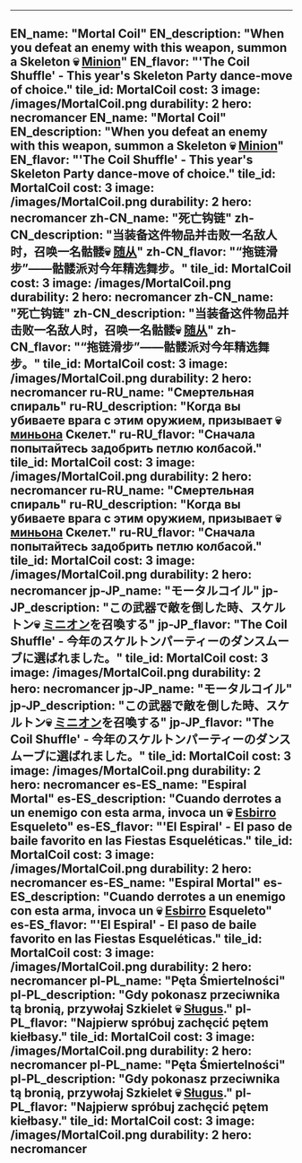 ---

EN_name: "Mortal Coil"
EN_description: "When you defeat an enemy with this weapon, summon a Skeleton 💀 <u>Minion</u>"
EN_flavor: "'The Coil Shuffle' - This year's Skeleton Party dance-move of choice."
tile_id: MortalCoil
cost: 3
image: /images/MortalCoil.png
durability: 2
hero: necromancer
EN_name: "Mortal Coil"
EN_description: "When you defeat an enemy with this weapon, summon a Skeleton 💀 <u>Minion</u>"
EN_flavor: "'The Coil Shuffle' - This year's Skeleton Party dance-move of choice."
tile_id: MortalCoil
cost: 3
image: /images/MortalCoil.png
durability: 2
hero: necromancer
zh-CN_name: "死亡钩链"
zh-CN_description: "当装备这件物品并击败一名敌人时，召唤一名骷髅💀 <u>随从</u>"
zh-CN_flavor: "“拖链滑步”——骷髅派对今年精选舞步。"
tile_id: MortalCoil
cost: 3
image: /images/MortalCoil.png
durability: 2
hero: necromancer
zh-CN_name: "死亡钩链"
zh-CN_description: "当装备这件物品并击败一名敌人时，召唤一名骷髅💀 <u>随从</u>"
zh-CN_flavor: "“拖链滑步”——骷髅派对今年精选舞步。"
tile_id: MortalCoil
cost: 3
image: /images/MortalCoil.png
durability: 2
hero: necromancer
ru-RU_name: "Смертельная спираль"
ru-RU_description: "Когда вы убиваете врага с этим оружием, призывает 💀 <u>миньона</u> Скелет."
ru-RU_flavor: "Сначала попытайтесь задобрить петлю колбасой."
tile_id: MortalCoil
cost: 3
image: /images/MortalCoil.png
durability: 2
hero: necromancer
ru-RU_name: "Смертельная спираль"
ru-RU_description: "Когда вы убиваете врага с этим оружием, призывает 💀 <u>миньона</u> Скелет."
ru-RU_flavor: "Сначала попытайтесь задобрить петлю колбасой."
tile_id: MortalCoil
cost: 3
image: /images/MortalCoil.png
durability: 2
hero: necromancer
jp-JP_name: "モータルコイル"
jp-JP_description: "この武器で敵を倒した時、スケルトン💀 <u>ミニオン</u>を召喚する"
jp-JP_flavor: "The Coil Shuffle' - 今年のスケルトンパーティーのダンスムーブに選ばれました。"
tile_id: MortalCoil
cost: 3
image: /images/MortalCoil.png
durability: 2
hero: necromancer
jp-JP_name: "モータルコイル"
jp-JP_description: "この武器で敵を倒した時、スケルトン💀 <u>ミニオン</u>を召喚する"
jp-JP_flavor: "The Coil Shuffle' - 今年のスケルトンパーティーのダンスムーブに選ばれました。"
tile_id: MortalCoil
cost: 3
image: /images/MortalCoil.png
durability: 2
hero: necromancer
es-ES_name: "Espiral Mortal"
es-ES_description: "Cuando derrotes a un enemigo con esta arma, invoca un 💀 <u>Esbirro</u> Esqueleto"
es-ES_flavor: "'El Espiral' - El paso de baile favorito en las Fiestas Esqueléticas."
tile_id: MortalCoil
cost: 3
image: /images/MortalCoil.png
durability: 2
hero: necromancer
es-ES_name: "Espiral Mortal"
es-ES_description: "Cuando derrotes a un enemigo con esta arma, invoca un 💀 <u>Esbirro</u> Esqueleto"
es-ES_flavor: "'El Espiral' - El paso de baile favorito en las Fiestas Esqueléticas."
tile_id: MortalCoil
cost: 3
image: /images/MortalCoil.png
durability: 2
hero: necromancer
pl-PL_name: "Pęta Śmiertelności"
pl-PL_description: "Gdy pokonasz przeciwnika tą bronią, przywołaj Szkielet 💀 <u>Sługus</u>."
pl-PL_flavor: "Najpierw spróbuj zachęcić pętem kiełbasy."
tile_id: MortalCoil
cost: 3
image: /images/MortalCoil.png
durability: 2
hero: necromancer
pl-PL_name: "Pęta Śmiertelności"
pl-PL_description: "Gdy pokonasz przeciwnika tą bronią, przywołaj Szkielet 💀 <u>Sługus</u>."
pl-PL_flavor: "Najpierw spróbuj zachęcić pętem kiełbasy."
tile_id: MortalCoil
cost: 3
image: /images/MortalCoil.png
durability: 2
hero: necromancer
---